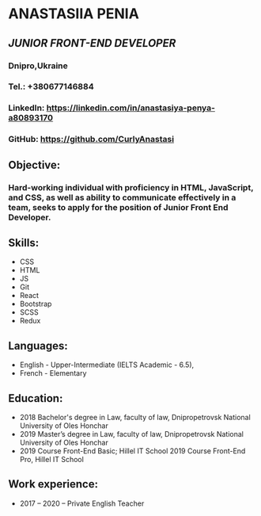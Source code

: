 # **ANASTASIIA PENIA**

## *JUNIOR FRONT-END DEVELOPER*

### Dnipro,Ukraine
### Tel.: +380677146884
### LinkedIn: https://linkedin.com/in/anastasiya-penya-a80893170
### GitHub: https://github.com/CurlyAnastasi
## **Objective:**
### Hard-working individual with proficiency in HTML, JavaScript, and CSS, as well as ability to communicate effectively in a team, seeks to apply for the position of Junior Front End Developer.
## **Skills:**
* CSS
* HTML
* JS
* Git
* React
* Bootstrap
* SCSS
* Redux

## **Languages:**
* English - Upper-Intermediate (IELTS Academic - 6.5), 
* French - Elementary

## **Education:**
* 2018 Bachelor's degree in Law, faculty of law, Dnipropetrovsk National University
of Oles Honchar
* 2019 Master’s degree in Law, faculty of law, Dnipropetrovsk National University of Oles Honchar
* 2019 Course Front-End Basic; Hillel IT School 2019 Course Front-End Pro, Hillel IT School

## **Work experience:**
* 2017 – 2020 – Private English Teacher

